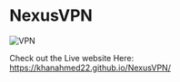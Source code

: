 # NexusVPN

![VPN](https://github.com/khanahmed22/NexusVPN/assets/149488316/6dce6441-a855-4b5c-bcc4-f384acc55c9f)

Check out the Live website Here: 
https://khanahmed22.github.io/NexusVPN/

